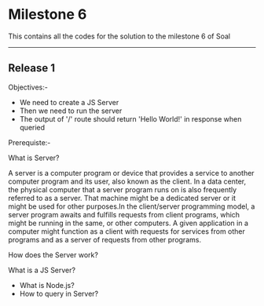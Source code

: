 # Milestone 6
This contains all the codes for the solution to the milestone 6 of Soal
******
## Release 1 

Objectives:-
- We need to create a JS Server
- Then we need to run the server
- The output of '/' route should return 'Hello World!' in response when queried

Prerequiste:-

What is Server?

A server is a computer program or device that provides a service to another computer program and its user, also known as the client.
In a data center, the physical computer that a server program runs on is also frequently referred to as a server. That machine might be a dedicated server or it might be used   for other purposes.In the client/server programming model, a server program awaits and fulfills requests from client programs, which might be running in the same, or other computers. A given application in a computer might function as a client with requests for services from other programs and as a server of requests from other programs.

How does the Server work?


  
What is a JS Server?


- What is Node.js?
- How to query in Server?


